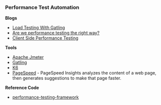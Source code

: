 ### Performance Test Automation


**Blogs**
* [Load Testing With Gatling](https://theartfultester.com/blog/2021/01/05/load-testing-with-gatling-1/)
* [Are we performance testing the right way?](https://roshnithomas.medium.com/are-we-performance-testing-the-right-way-51a56805a3b0)
* [Client Side Performance Testing](https://dzone.com/articles/client-side-performance-testing)

**Tools**
* [Apache Jmeter](http://jmeter.apache.org/)
* [Gatling](https://github.com/gatling/gatling)
* [K6](https://github.com/loadimpact/k6)
* [PageSpeed](https://developers.google.com/speed/pagespeed/insights/) - PageSpeed Insights analyzes the content of a web page, then generates suggestions to make that page faster.

**Reference Code**
* [performance-testing-framework](https://github.com/serputko/performance-testing-framework)
